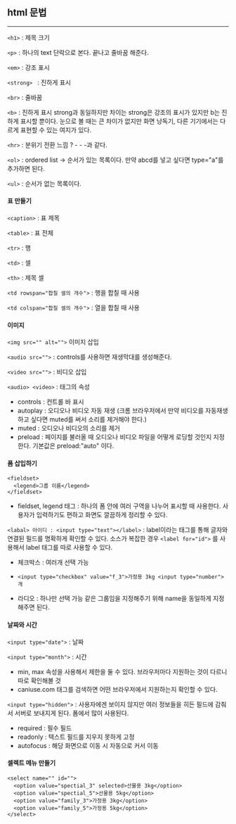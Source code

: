 ## html 문법
- - -
```<h1>``` : 제목 크기

```<p>``` : 하나의 text 단락으로 본다. 끝나고 줄바꿈 해준다.

```<em>``` : 강조 표시

```<strong> ``` : 진하게 표시

```<br>``` : 줄바꿈

```<b>``` : 진하게 표시 strong과 동일하지만 차이는 strong은 강조의 표시가 있지만 b는 진하게 표시할 뿐이다. 눈으로 볼 때는 큰 차이가 없지만 화면 낭독기, 다른 기기에서는 다르게 표현할 수 있는 여지가 있다.

```<hr>``` : 분위기 전환 느낌 ? - - -과 같다.

```<ol>``` : ordered list -> 순서가 있는 목록이다. 만약 abcd를 넣고 싶다면 type="a"를 추가하면 된다.

```<ul>``` : 순서가 없는 목록이다.

#### 표 만들기

```<caption>``` : 표 제목

```<table>``` : 표 전체

```<tr>``` : 행

```<td>``` : 셀

```<th>``` : 제목 셀

```<td rowspan="합칠 셀의 개수">``` : 행을 합칠 때 사용

```<td colspan="합칠 셀의 개수">``` : 열을 합칠 때 사용

#### 이미지

```<img src="" alt="">``` 이미지 삽입

```<audio src="">``` : controls를 사용하면 재생막대를 생성해준다.

```<video src="">``` : 비디오 삽입

```<audio> <video>``` : 태그의 속성
  
- controls : 컨트롤 바 표시
- autoplay : 오디오나 비디오 자동 재생 (크롬 브라우저에서 만약 비디오를 자동재생 하고 싶다면 muted를 써서 소리를 제거해야 한다.)
- muted : 오디오나 비디오의 소리를 제거
- preload : 페이지를 불러올 때 오디오나 비디오 파일을 어떻게 로딩할 것인지 지정한다. 기본값은 preload:"auto" 이다.

#### 폼 삽입하기

```
<fieldset>
  <legend>그룹 이름</legend>
</fieldset>
```

- fieldset, legend 태그 : 하나의 폼 안에 여러 구역을 나누어 표시할 때 사용한다. 사용자가 입력하기도 편하고 화면도 깔끔하게 정리할 수 있다.

```<labal> 아이디 : <input type="text"></label>``` : label이라는 태그를 통해 글자와 연결된 필드를 명확하게 확인할 수 있다. 소스가 복잡한 경우 ```<label for="id">``` 를 사용해서 label 태그를 따로 사용할 수 있다.

- 체크박스 : 여러개 선택 가능 

- ```<input type="checkbox" value="f_3">가정용 3kg <input type="number"> 개 ```

- 라디오 : 하나만 선택 가능 같은 그룹임을 지정해주기 위해 name을 동일하게 지정해주면 된다.

#### 날짜와 시간

```<input type="date">``` : 날짜

```<input type="month">``` : 시간

- min, max 속성을 사용해서 제한을 둘 수 있다. 브라우저마다 지원하는 것이 다르니 따로 확인해볼 것 
- caniuse.com 태그를 검색하면 어떤 브라우저에서 지원하는지 확인할 수 있다.

```<input type="hidden">``` : 사용자에겐 보이지 않지만 여러 정보들을 히든 필드에 감춰서 서버로 보내지게 된다. 폼에서 많이 사용된다.

- required : 필수 필드
- readonly : 텍스트 필드를 지우지 못하게 고정
- autofocus : 해당 화면으로 이동 시 자동으로 커서 이동

#### 셀렉트 메뉴 만들기

```
<select name="" id="">
  <option value="spectial_3" selected>선물용 3kg</option>
  <option value="spectial_5">선물용 5kg</option>
  <option value="family_3">가정용 3kg</option>
  <option value="family_5">가정용 5kg</option>
</select>
```